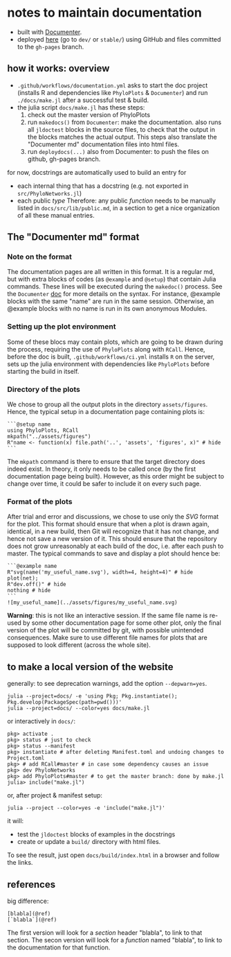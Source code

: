 # notes to maintain documentation

- built with [Documenter](https://documenter.juliadocs.org/stable/).
- deployed [here](https://crsl4.github.io/PhyloNetworks.jl/)
  (go to `dev/` or `stable/`)
  using GitHub and files committed to the `gh-pages` branch.

## how it works: overview

- `.github/workflows/documentation.yml` asks to start the doc project
  (installs R and dependencies like `PhyloPlots` & `Documenter`) and
  run `./docs/make.jl` after a successful test & build.
- the julia script `docs/make.jl` has these steps:
  1. check out the master version of PhyloPlots
  2. run `makedocs()` from `Documenter`: make the documentation.
     also runs all `jldoctest` blocks in the source files, to check that
     the output in the blocks matches the actual output.
     This steps also translate the "Documenter md" documentation files
     into html files.
  3. run `deploydocs(...)` also from Documenter:
     to push the files on github, gh-pages branch.

for now, docstrings are automatically used to build an entry for
- each internal thing that has a docstring (e.g. not exported in `src/PhyloNetworks.jl`)
- each public *type*
Therefore: any public *function* needs to be manually listed in `docs/src/lib/public.md`,
in a section to get a nice organization of all these manual entries.

## The "Documenter md" format

### Note on the format

The documentation pages are all written in this format. It is a regular md, but
with extra blocks of codes (as `@example` and `@setup`) that contain Julia
commands. These lines will be executed during the `makedoc()` process. See the
`Documenter` [doc](https://juliadocs.github.io/Documenter.jl/stable/man/syntax/)
for more details on the syntax. For instance, @example blocks with the same "name"
are run in the same session. Otherwise, an @example blocks with no name
is run in its own anonymous Modules.

### Setting up the plot environment

Some of these blocs may contain plots, which are going to be drawn during the
process, requiring the use of `PhyloPlots` along with `RCall`. Hence,
before the doc is built, `.github/workflows/ci.yml` installs `R` on the server,
sets up the julia environment with dependencies like `PhyloPlots` before
starting the build in itself.

### Directory of the plots

We chose to group all the output plots in the directory `assets/figures`.
Hence, the typical setup in a documentation page containing plots is:

    ```@setup name
    using PhyloPlots, RCall
    mkpath("../assets/figures")
    R"name <- function(x) file.path('..', 'assets', 'figures', x)" # hide
    ```

The `mkpath` command is there to ensure that the target directory does indeed
exist. In theory, it only needs to be called once (by the first documentation
page being built). However, as this order might be subject to change over time,
it could be safer to include it on every such page.

### Format of the plots

After trial and error and discussions, we chose to use only the *SVG* format
for the plot. This format should ensure that when a plot is drawn again,
identical, in a new build, then Git will recognize that it has not change, and
hence not save a new version of it. This should ensure that the repository does
not grow unreasonably at each build of the doc, i.e. after each push to
master. The typical commands to save and display a plot should hence be:

    ```@example name
    R"svg(name('my_useful_name.svg'), width=4, height=4)" # hide
    plot(net);
    R"dev.off()" # hide
    nothing # hide
    ```
    ![my_useful_name](../assets/figures/my_useful_name.svg)

**Warning**: this is not like an interactive session. If the same file name
is re-used by some other documentation page for some other plot, only the
final version of the plot will be committed by git, with possible unintended
consequences. Make sure to use different file names for plots that are supposed
to look different (across the whole site).

## to make a local version of the website

generally: to see deprecation warnings, add the option `--depwarn=yes`.

```shell
julia --project=docs/ -e 'using Pkg; Pkg.instantiate(); Pkg.develop(PackageSpec(path=pwd()))'
julia --project=docs/ --color=yes docs/make.jl
```

or interactively in `docs/`:

```shell
pkg> activate .
pkg> status # just to check
pkg> status --manifest
pkg> instantiate # after deleting Manifest.toml and undoing changes to Project.toml
pkg> # add RCall#master # in case some dependency causes an issue
pkg> dev PhyloNetworks
pkg> add PhyloPlots#master # to get the master branch: done by make.jl
julia> include("make.jl")
```

or, after project & manifest setup:
```shell
julia --project --color=yes -e 'include("make.jl")'
```

it will:
- test the `jldoctest` blocks of examples in the docstrings
- create or update a `build/` directory with html files.

To see the result, just open `docs/build/index.html` in a browser and follow the links.

## references

big difference:

    [blabla](@ref)
    [`blabla`](@ref)

The first version will look for a *section* header "blabla", to link to that section.
The secon version will look for a *function* named "blabla",
to link to the documentation for that function.
